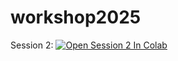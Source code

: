 # workshop2025

Session 2: [![Open Session 2 In Colab](https://colab.research.google.com/assets/colab-badge.svg)](https://colab.research.google.com/github/canadian-llm-workshop/workshop2025/blob/am/s2-3/Session%202%20-%20Agents/agents.ipynb)
